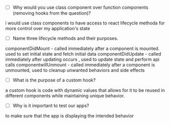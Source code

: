 - [ ] Why would you use class component over function components (removing hooks from the question)?

i would use class components to have access to react lifecycle methoda  for more control over my application's state


- [ ] Name three lifecycle methods and their purposes.

componentDidMount - called immediately after a component is mounted. used to set initial state and fetch initial data
componentDidUpdate - called immediately after updating occurs , used to update state and perform api calls
componentwillUnmount - called immediately after a component is unmounted, used to cleanup unwanted behaviors and side effects

- [ ] What is the purpose of a custom hook?

a custom hook is code with dynamic values that allows for it to be reused in different components while maintaining unique behavior.

- [ ] Why is it important to test our apps?

to make sure that the app is displaying the intended behavior 